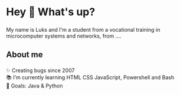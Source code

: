 <h1 align="left">Hey 👋 What's up?</h1>

###

<p align="left">My name is Luks and I'm a student from a vocational training in microcomputer systems and networks, from ....</p>

###

<h2 align="left">About me</h2>

###

<p align="left">✨ Creating bugs since 2007<br>📚 I'm currently learning HTML CSS JavaScript, Powershell and Bash <br>🎯 Goals: Java & Python</p>
